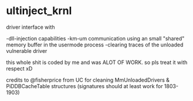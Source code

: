 # ultinject_krnl
driver interface with 

  -dll-injection capabilities
  -km-um communication using an small "shared" memory buffer in the usermode process
  -clearing traces of the unloaded vulnerable driver

this whole shit is coded by me and was ALOT OF WORK. so pls treat it with respect xD

credits to @fisherprice from UC for cleaning MmUnloadedDrivers & PiDDBCacheTable structures (signatures should at least work for 1803-1903)
